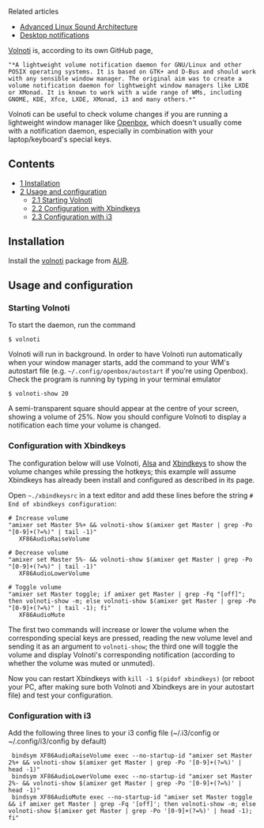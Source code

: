 Related articles

*   [Advanced Linux Sound Architecture](/index.php/Advanced_Linux_Sound_Architecture "Advanced Linux Sound Architecture")
*   [Desktop notifications](/index.php/Desktop_notifications "Desktop notifications")

[Volnoti](https://github.com/davidbrazdil/volnoti) is, according to its own GitHub page,

	"*A lightweight volume notification daemon for GNU/Linux and other POSIX operating systems. It is based on GTK+ and D-Bus and should work with any sensible window manager. The original aim was to create a volume notification daemon for lightweight window managers like LXDE or XMonad. It is known to work with a wide range of WMs, including GNOME, KDE, Xfce, LXDE, XMonad, i3 and many others.*"

Volnoti can be useful to check volume changes if you are running a lightweight window manager like [Openbox](/index.php/Openbox "Openbox"), which doesn't usually come with a notification daemon, especially in combination with your laptop/keyboard's special keys.

## Contents

*   [1 Installation](#Installation)
*   [2 Usage and configuration](#Usage_and_configuration)
    *   [2.1 Starting Volnoti](#Starting_Volnoti)
    *   [2.2 Configuration with Xbindkeys](#Configuration_with_Xbindkeys)
    *   [2.3 Configuration with i3](#Configuration_with_i3)

## Installation

Install the [volnoti](https://aur.archlinux.org/packages/volnoti/) package from [AUR](/index.php/AUR "AUR").

## Usage and configuration

### Starting Volnoti

To start the daemon, run the command

```
$ volnoti

```

Volnoti will run in background. In order to have Volnoti run automatically when your window manager starts, add the command to your WM's autostart file (e.g. `~/.config/openbox/autostart` if you're using Openbox). Check the program is running by typing in your terminal emulator

```
$ volnoti-show 20

```

A semi-transparent square should appear at the centre of your screen, showing a volume of 25%. Now you should configure Volnoti to display a notification each time your volume is changed.

### Configuration with Xbindkeys

The configuration below will use Volnoti, [Alsa](/index.php/Alsa "Alsa") and [Xbindkeys](/index.php/Xbindkeys "Xbindkeys") to show the volume changes while pressing the hotkeys; this example will assume Xbindkeys has already been install and configured as described in its page.

Open `~./xbindkeysrc` in a text editor and add these lines before the string `# End of xbindkeys configuration`:

```
# Increase volume
"amixer set Master 5%+ && volnoti-show $(amixer get Master | grep -Po "[0-9]+(?=%)" | tail -1)"
   XF86AudioRaiseVolume

# Decrease volume
"amixer set Master 5%- && volnoti-show $(amixer get Master | grep -Po "[0-9]+(?=%)" | tail -1)"
   XF86AudioLowerVolume

# Toggle volume
"amixer set Master toggle; if amixer get Master | grep -Fq "[off]"; then volnoti-show -m; else volnoti-show $(amixer get Master | grep -Po "[0-9]+(?=%)" | tail -1); fi"
   XF86AudioMute

```

The first two commands will increase or lower the volume when the corresponding special keys are pressed, reading the new volume level and sending it as an argument to `volnoti-show`; the third one will toggle the volume and display Volnoti's corresponding notification (according to whether the volume was muted or unmuted).

Now you can restart Xbindkeys with `kill -1 $(pidof xbindkeys)` (or reboot your PC, after making sure both Volnoti and Xbindkeys are in your autostart file) and test your configuration.

### Configuration with i3

Add the following three lines to your i3 config file (~/.i3/config or ~/.config/i3/config by default)

```
 bindsym XF86AudioRaiseVolume exec --no-startup-id "amixer set Master 2%+ && volnoti-show $(amixer get Master | grep -Po '[0-9]+(?=%)' | head -1)"
 bindsym XF86AudioLowerVolume exec --no-startup-id "amixer set Master 2%- && volnoti-show $(amixer get Master | grep -Po '[0-9]+(?=%)' | head -1)"
 bindsym XF86AudioMute exec --no-startup-id "amixer set Master toggle && if amixer get Master | grep -Fq '[off]'; then volnoti-show -m; else volnoti-show $(amixer get Master | grep -Po '[0-9]+(?=%)' | head -1); fi"

```